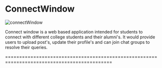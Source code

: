 # ConnectWindow
![connectWindow](https://user-images.githubusercontent.com/113897763/232590514-8de523f3-972a-43e9-b380-a3d74a6713bb.jpg)



Connect window is a web based application intended for students to connect with different college students and
their alumni's. It would provide users to upload post's, update their profile's and can join chat groups to resolve their queries.

============================================================================================

